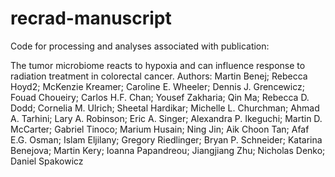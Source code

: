 # recrad-manuscript
Code for processing and analyses associated with publication:

The tumor microbiome reacts to hypoxia and can influence response to radiation treatment in colorectal cancer.
Authors: Martin Benej; Rebecca Hoyd2; McKenzie Kreamer; Caroline E. Wheeler; Dennis J. Grencewicz; Fouad Choueiry; Carlos H.F. Chan; Yousef Zakharia; Qin Ma; Rebecca D. Dodd; Cornelia M. Ulrich; Sheetal Hardikar; Michelle L. Churchman; Ahmad A. Tarhini; Lary A. Robinson; Eric A. Singer; Alexandra P. Ikeguchi; Martin D. McCarter; Gabriel Tinoco; Marium Husain; Ning Jin; Aik Choon Tan; Afaf E.G. Osman; Islam Eljilany; Gregory Riedlinger; Bryan P. Schneider; Katarina Benejova; Martin Kery; Ioanna Papandreou; Jiangjiang Zhu; Nicholas Denko; Daniel Spakowicz
